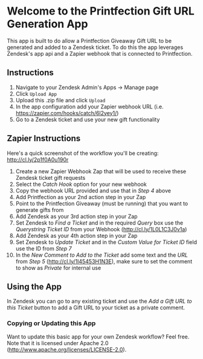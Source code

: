 # Welcome to the Printfection Gift URL Generation App

This app is built to do allow a Printfection Giveaway Gift URL to be generated and added to a Zendesk ticket. To do this the app leverages Zendesk's app api and a Zapier webhook that is connected to Printfection.

## Instructions

1. Navigate to your Zendesk Admin's Apps -> Manage page
2. Click `Upload App`
3. Upload this .zip file and click `Upload`
4. In the app configuration add your Zapier webhook URL (i.e. https://zapier.com/hooks/catch/6l2yey1/)
8. Go to a Zendesk ticket and use your new gift functionality

## Zapier Instructions

Here's a quick screenshot of the workflow you'll be creating: http://cl.ly/2p1f0A0u190r

1. Create a new Zapier Webhook Zap that will be used to receive these Zendesk ticket gift requests
2. Select the *Catch Hook* option for your new webhook
3. Copy the webhook URL provided and use that in *Step 4* above
4. Add Printfection as your 2nd action step in your Zap
5. Point to the Printfection Giveaway (must be running) that you want to generate gifts from
6. Add Zendesk as your 3rd action step in your Zap
7. Set Zendesk to *Find a Ticket* and in the required *Query* box use the _Querystring Ticket ID_ from your Webhook (http://cl.ly/1L0L1C3J0v1a)
8. Add Zendesk as your 4th action step in your Zap
9. Set Zendesk to *Update Ticket* and in the *Custom Value for Ticket ID* field use the ID from *Step 7*
10. In the *New Comment to Add to the Ticket* add some text and the _URL_ from *Step 5* (http://cl.ly/1l45453H1N3E), make sure to set the comment to show as _Private_ for internal use

## Using the App

In Zendesk you can go to any existing ticket and use the *Add a Gift URL to this Ticket* button to add a Gift URL to your ticket as a private comment.

### Copying or Updating this App

Want to update this basic app for your own Zendesk workflow? Feel free. Note that it is licensed under Apache 2.0 (http://www.apache.org/licenses/LICENSE-2.0).